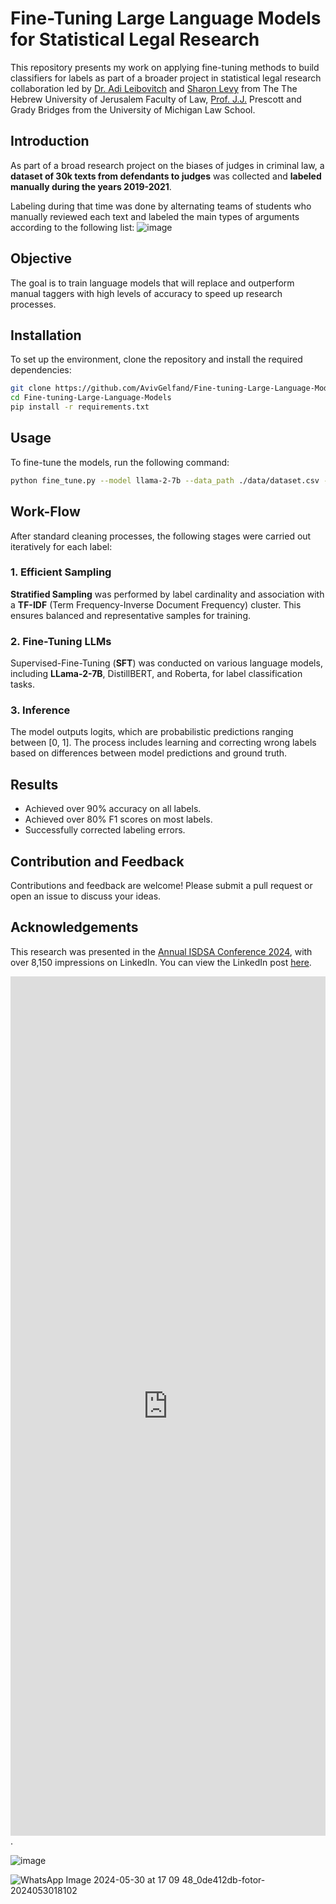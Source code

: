 # Fine-Tuning Large Language Models for Statistical Legal Research

This repository presents my work on applying fine-tuning methods to build classifiers for labels as part of a broader project in statistical legal research collaboration led by [Dr. Adi Leibovitch](https://en.law.huji.ac.il/people/adi-leibovitch) and [Sharon Levy](https://www.linkedin.com/in/sharon-levy-b1aa85218/) from The The Hebrew University of Jerusalem Faculty of Law, [Prof. J.J.](https://www.linkedin.com/in/jjprescott1/?lipi=urn%3Ali%3Apage%3Ad_flagship3_detail_base%3BMpyPu6TjQq2jpqFKPt9ZQw%3D%3D) Prescott and Grady Bridges from the University of Michigan Law School. 

## Introduction

As part of a broad research project on the biases of judges in criminal law, a **dataset of 30k texts from defendants to judges** was collected and **labeled manually during the years 2019-2021**. 

Labeling during that time was done by alternating teams of students who manually reviewed each text and labeled the main types of arguments according to the following list:
![image](https://github.com/AvivGelfand/Fine-tuning-Large-Language-Models/assets/63909805/53e5dab9-7ce7-4b31-b492-07e0b2d75a23)

## Objective

The goal is to train language models that will replace and outperform manual taggers with high levels of accuracy to speed up research processes.

## Installation

To set up the environment, clone the repository and install the required dependencies:

```bash
git clone https://github.com/AvivGelfand/Fine-tuning-Large-Language-Models.git
cd Fine-tuning-Large-Language-Models
pip install -r requirements.txt
```

## Usage

To fine-tune the models, run the following command:

```bash
python fine_tune.py --model llama-2-7b --data_path ./data/dataset.csv --output_dir ./models/llama-2-7b
```

## Work-Flow

After standard cleaning processes, the following stages were carried out iteratively for each label:

### 1. Efficient Sampling

**Stratified Sampling** was performed by label cardinality and association with a **TF-IDF** (Term Frequency-Inverse Document Frequency) cluster. This ensures balanced and representative samples for training.

### 2. Fine-Tuning LLMs

Supervised-Fine-Tuning (**SFT**) was conducted on various language models, including **LLama-2-7B**, DistillBERT, and Roberta, for label classification tasks.

### 3. Inference

The model outputs logits, which are probabilistic predictions ranging between [0, 1]. The process includes learning and correcting wrong labels based on differences between model predictions and ground truth.

## Results

- Achieved over 90% accuracy on all labels.
- Achieved over 80% F1 scores on most labels.
- Successfully corrected labeling errors.


## Contribution and Feedback

Contributions and feedback are welcome! Please submit a pull request or open an issue to discuss your ideas.

## Acknowledgements

This research was presented in the [Annual ISDSA Conference 2024](https://statistics.org.il/conferences-events/%d7%94%d7%a8%d7%a9%d7%9e%d7%94-%d7%9c%d7%9b%d7%a0%d7%a1-%d7%94%d7%a9%d7%a0%d7%aa%d7%99-%d7%a9%d7%9c-%d7%94%d7%90%d7%99%d7%92%d7%95%d7%93-2024/), with over 8,150 impressions on LinkedIn. You can view the LinkedIn post [here](https://www.linkedin.com/feed/update/urn:li:share:7202264816000942081/).

<iframe src="https://www.linkedin.com/embed/feed/update/urn:li:share:7202264816000942081" height="1375" width="504" frameborder="0" allowfullscreen="" title="Embedded post"></iframe>.

![image](https://github.com/AvivGelfand/Fine-tuning-Large-Language-Models/assets/63909805/062213e5-2f62-4a9d-8076-65b8b277be94) 

![WhatsApp Image 2024-05-30 at 17 09 48_0de412db-fotor-2024053018102](https://github.com/AvivGelfand/Fine-tuning-Large-Language-Models/assets/63909805/4f9ba52e-80b3-4ffe-a338-209d508b0cf9)
